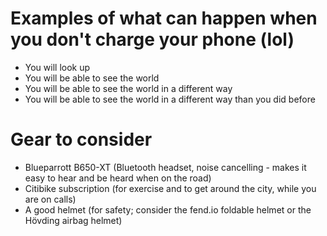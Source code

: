 # Examples of what can happen when you don't charge your phone (lol)

- You will look up
- You will be able to see the world
- You will be able to see the world in a different way
- You will be able to see the world in a different way than you did before


# Gear to consider

- Blueparrott B650-XT (Bluetooth headset, noise cancelling - makes it easy to hear and be heard when on the road)
- Citibike subscription (for exercise and to get around the city, while you are on calls)
- A good helmet (for safety; consider the fend.io foldable helmet or the Hövding airbag helmet)
